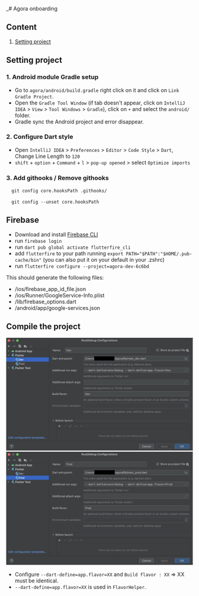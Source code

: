 _# Agora onboarding

## Content

1. [Setting project](#setup)


<a name="setup"></a>
## Setting project

### 1. Android module Gradle setup
- Go to `agora/android/build.gradle` right click on it and click on `Link Gradle Project`.
- Open the `Gradle Tool Window` (if tab doesn't appear, click on `IntelliJ IDEA` > `View` > `Tool Windows` > `Gradle`), click on `+` and select the `android/` folder. 
- Gradle sync the Android project and error disappear.

### 2. Configure Dart style
- Open `IntelliJ IDEA` > `Preferences` > `Editor` > `Code Style` > `Dart`, Change Line Length to `120`
- `shift` + `option` + `Command` + `l` > `pop-up opened` > select `Optimize imports`

### 3. Add githooks / Remove githooks
```shell
  git config core.hooksPath .githooks/
```
```shell
  git config --unset core.hooksPath
```

## Firebase
- Download and install [Firebase CLI](https://firebase.google.com/docs/cli)
- run `firebase login`
- run `dart pub global activate flutterfire_cli`
- add `flutterfire` to your path running `export PATH="$PATH":"$HOME/.pub-cache/bin"` (you can also put it on your default in your .zshrc)
- run `flutterfire configure --project=agora-dev-6c6bd`

This should generate the following files:
- /ios/firebase_app_id_file.json
- /ios/Runner/GoogleService-Info.plist
- /lib/firebase_options.dart
- /android/app/google-services.json

## Compile the project

![main_dev](./image/main_dev.png)
![main_prod](./image/main_prod.png)

- Configure `--dart-define=app.flavor=XX` and `Build flavor : XX` => XX must be identical.
- `--dart-define=app.flavor=XX` is used in `FlavorHelper`.